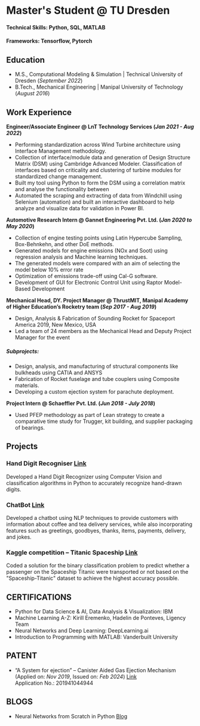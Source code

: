 # Master's Student @ TU Dresden

#### Technical Skills: Python, SQL, MATLAB
#### Frameworks: Tensorflow, Pytorch

## Education								       		
- M.S., Computational Modeling & Simulation | Technical University of Dresden (_September 2022_)	 			        		
- B.Tech., Mechanical Engineering | Manipal University of Technology (_August 2016_)

## Work Experience
**Engineer/Associate Engineer @ LnT Technology Services (_Jan 2021 - Aug 2022_)**
- Performing standardization across Wind Turbine architecture using Interface Management methodology.
- Collection of interface/module data and generation of Design Structure Matrix (DSM) using Cambridge Advanced Modeler. Classification of interfaces based on criticality and clustering of turbine modules for standardized change management.
- Built my tool using Python to form the DSM using a correlation matrix and analyse the functionality between 
- Automated the scraping and extracting of data from Windchill using Selenium (automation) and built an interactive dashboard to help analyze and visualize data for validation in Power BI.

**Automotive Research Intern @ Gannet Engineering Pvt. Ltd. (_Jan 2020 to May 2020_)**
- Collection of engine testing points using Latin Hypercube Sampling, Box-Behnkehn, and other DoE methods.
- Generated models for engine emissions (NOx and Soot) using regression analysis and Machine learning techniques.
- The generated models were compared with an aim of selecting the model below 10% error rate
- Optimization of emissions trade-off using Cal-G software.
- Development of GUI for Electronic Control Unit using Raptor Model-Based Development

**Mechanical Head, DY. Project Manager @ ThrustMIT, Manipal Academy of Higher Education’s Rocketry team (_Sep 2017 - Aug 2019_)**
- Design, Analysis & Fabrication of Sounding Rocket for Spaceport America 2019, New Mexico, USA
- Led a team of 24 members as the Mechanical Head and Deputy Project Manager for the event
##### Subprojects:
- Design, analysis, and manufacturing of structural components like bulkheads using CATIA and ANSYS
- Fabrication of Rocket fuselage and tube couplers using Composite materials.
- Developing a custom ejection system for parachute deployment.

**Project Intern @ Schaeffler Pvt. Ltd. (_Jun 2018  - July 2018_)**
- Used PFEP methodology as part of Lean strategy to create a comparative time study for Trugger, kit building, and supplier packaging of bearings.

## Projects
### Hand Digit Recogniser [Link](https://github.com/Arjun-Sivasankar/Handwritten-Digits-Recog)

Developed a Hand Digit Recognizer using Computer Vision and classification algorithms in Python to accurately recognize hand-drawn digits.

### ChatBot [Link](https://github.com/Arjun-Sivasankar/ChatBot)

Developed a chatbot using NLP techniques to provide customers with information about coffee and tea delivery services, while also incorporating features such as greetings, goodbyes, thanks, items, payments, delivery, and jokes.

### Kaggle competition – Titanic Spaceship [Link](https://github.com/Arjun-Sivasankar/Spaceship-TitanicClassification_Kaggle)

Coded a solution for the binary classification problem to predict whether a passenger on the Spaceship Titanic were transported or not based on the "Spaceship-Titanic" dataset to achieve the highest accuracy possible.

## CERTIFICATIONS
- Python for Data Science & AI, Data Analysis & Visualization: IBM
- Machine Learning A-Z: Kirill Eremenko, Hadelin de Ponteves, Ligency Team
- Neural Networks and Deep Learning: DeepLearning.ai
- Introduction to Programming with MATLAB: Vanderbuilt University

## PATENT
- “A System for ejection” – Canister Aided Gas Ejection Mechanism (Applied on: _Nov 2019_, Issued on: _Feb 2024_) [Link](https://iprsearch.ipindia.gov.in/PatentSearch/PatentSearch/ViewPDF)\
  Application No.: 201941044944

## BLOGS
- Neural Networks from Scratch in Python [Blog](https://medium.com/p/9b1e118f72f)

